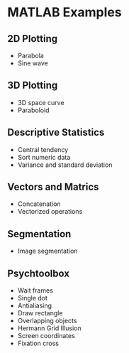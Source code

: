 # MATLAB Examples

## 2D Plotting
- Parabola
- Sine wave

## 3D Plotting
- 3D space curve
- Paraboloid

## Descriptive Statistics
- Central tendency
- Sort numeric data
- Variance and standard deviation

## Vectors and Matrics
- Concatenation
- Vectorized operations

## Segmentation
- Image segmentation

## Psychtoolbox
- Wait frames
- Single dot
- Antialiasing
- Draw rectangle
- Overlapping objects
- Hermann Grid Illusion
- Screen coordinates
- Fixation cross
